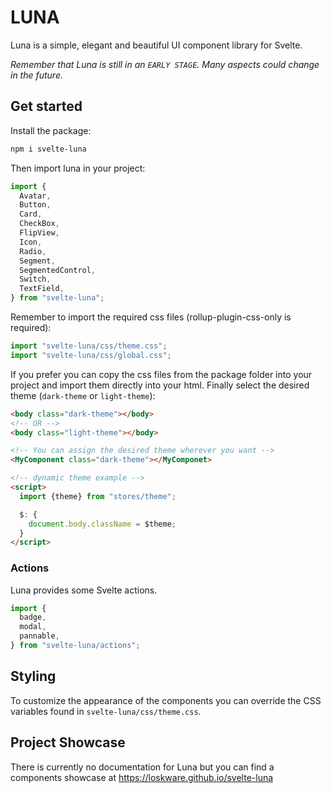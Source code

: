 # LUNA

Luna is a simple, elegant and beautiful UI component library for Svelte.

_Remember that Luna is still in an `EARLY STAGE`. Many aspects could change in the future._

## Get started

Install the package:

```bash
npm i svelte-luna
```

Then import luna in your project:

```js
import {
  Avatar,
  Button,
  Card,
  CheckBox,
  FlipView,
  Icon,
  Radio,
  Segment,
  SegmentedControl,
  Switch,
  TextField,
} from "svelte-luna";
```

Remember to import the required css files (rollup-plugin-css-only is required):

```js
import "svelte-luna/css/theme.css";
import "svelte-luna/css/global.css";
```

If you prefer you can copy the css files from the package folder into your project and import them directly into your html.
Finally select the desired theme (`dark-theme` or `light-theme`):
```html
<body class="dark-theme"></body>
<!-- OR -->
<body class="light-theme"></body>

<!-- You can assign the desired theme wherever you want -->
<MyComponent class="dark-theme"></MyComponet>

<!-- dynamic theme example -->
<script>
  import {theme} from "stores/theme";

  $: {
    document.body.className = $theme;
  }
</script>
```

### Actions
Luna provides some Svelte actions.
```js
import {
  badge,
  modal,
  pannable,
} from "svelte-luna/actions";
```

## Styling

To customize the appearance of the components you can override the CSS variables found in `svelte-luna/css/theme.css`.

## Project Showcase
There is currently no documentation for Luna but you can find a components showcase at https://loskware.github.io/svelte-luna